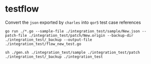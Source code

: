 # testflow

Convert the `json` exported by `charles` into `qor5` test case references

```shell
go run ./*.go --sample-file ./integration_test/sample/New.json --patch-file ./integration_test/patch/New.origin --backup-dir ./integration_test/_backup --output-file ./integration_test/flow_new_test.go 

sh ./gen.sh ./integration_test/sample ./integration_test/patch ./integration_test/_backup ./integration_test
```
